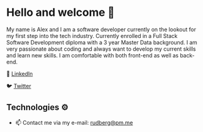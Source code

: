 # Hello and welcome 👋

My name is Alex and I am a software developer currently on the lookout for my first step into the tech industry. Currently enrolled in a Full Stack
Software Development diploma with a 3 year Master Data background. I am very passionate about coding and
always want to develop my current skills and learn new skills. I am comfortable with both front-end as well as back-end.

👔 [LinkedIn](https://www.linkedin.com/in/rudberg/)


🐦 [Twitter](https://twitter.com/cleck71885449)


## Technologies ⚙️


- 📫 Contact me via my e-mail: rudberg@pm.me
